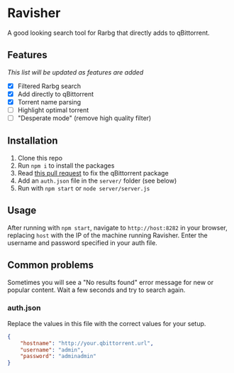 # Ravisher
A good looking search tool for Rarbg that directly adds to qBittorrent.

## Features
*This list will be updated as features are added*

- [x] Filtered Rarbg search
- [x] Add directly to qBittorrent
- [x] Torrent name parsing
- [ ] Highlight optimal torrent
- [ ] "Desperate mode" (remove high quality filter)

## Installation

1. Clone this repo
2. Run `npm i` to install the packages
3. Read [this pull request](https://github.com/vonthar/node-qbittorrent-api/pull/1) to fix the qBittorrent package
4. Add an `auth.json` file in the `server/` folder (see below)
5. Run with `npm start` or `node server/server.js`

## Usage

After running with `npm start`, navigate to `http://host:8282` in your browser, replacing `host` with the IP of the machine running Ravisher. Enter the username and password specified in your auth file.

## Common problems

Sometimes you will see a "No results found" error message for new or popular content. Wait a few seconds and try to search again.

### auth.json
Replace the values in this file with the correct values for your setup.
```json
{
	"hostname": "http://your.qbittorrent.url",
	"username": "admin",
	"password": "adminadmin"
}
```